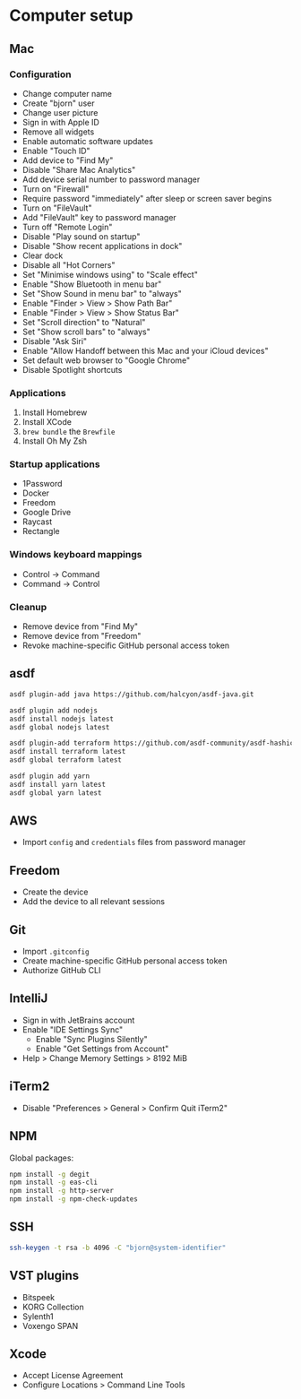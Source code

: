 # Computer setup

## Mac

### Configuration

* Change computer name
* Create "bjorn" user
* Change user picture
* Sign in with Apple ID
* Remove all widgets
* Enable automatic software updates
* Enable "Touch ID"
* Add device to "Find My"
* Disable "Share Mac Analytics"
* Add device serial number to password manager
* Turn on "Firewall"
* Require password "immediately" after sleep or screen saver begins
* Turn on "FileVault"
* Add "FileVault" key to password manager
* Turn off "Remote Login"
* Disable "Play sound on startup"
* Disable "Show recent applications in dock"
* Clear dock
* Disable all "Hot Corners"
* Set "Minimise windows using" to "Scale effect"
* Enable "Show Bluetooth in menu bar"
* Set "Show Sound in menu bar" to "always"
* Enable "Finder > View > Show Path Bar"
* Enable "Finder > View > Show Status Bar"
* Set "Scroll direction" to "Natural"
* Set "Show scroll bars" to "always"
* Disable "Ask Siri"
* Enable "Allow Handoff between this Mac and your iCloud devices"
* Set default web browser to "Google Chrome"
* Disable Spotlight shortcuts

### Applications

1. Install Homebrew
2. Install XCode
3. `brew bundle` the `Brewfile`
4. Install Oh My Zsh

### Startup applications

* 1Password
* Docker
* Freedom
* Google Drive
* Raycast
* Rectangle

### Windows keyboard mappings

* Control -> Command
* Command -> Control

### Cleanup

* Remove device from "Find My"
* Remove device from "Freedom"
* Revoke machine-specific GitHub personal access token

## asdf

```bash
asdf plugin-add java https://github.com/halcyon/asdf-java.git

asdf plugin add nodejs
asdf install nodejs latest
asdf global nodejs latest

asdf plugin-add terraform https://github.com/asdf-community/asdf-hashicorp.git
asdf install terraform latest
asdf global terraform latest

asdf plugin add yarn
asdf install yarn latest
asdf global yarn latest
```

## AWS

* Import `config` and `credentials` files from password manager

## Freedom

* Create the device
* Add the device to all relevant sessions

## Git

* Import `.gitconfig`
* Create machine-specific GitHub personal access token
* Authorize GitHub CLI

## IntelliJ

* Sign in with JetBrains account
* Enable "IDE Settings Sync"
    * Enable "Sync Plugins Silently"
    * Enable "Get Settings from Account"
* Help > Change Memory Settings > 8192 MiB

## iTerm2

* Disable "Preferences > General > Confirm Quit iTerm2"

## NPM

Global packages:

```bash
npm install -g degit
npm install -g eas-cli
npm install -g http-server
npm install -g npm-check-updates
```

## SSH

```bash
ssh-keygen -t rsa -b 4096 -C "bjorn@system-identifier"
```

## VST plugins

* Bitspeek
* KORG Collection
* Sylenth1
* Voxengo SPAN

## Xcode

- Accept License Agreement
- Configure Locations > Command Line Tools